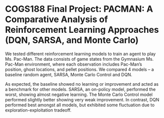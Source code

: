 # COGS188 Final Project: PACMAN: A Comparative Analysis of Reinforcement Learning Approaches (DQN, SARSA, and Monte Carlo)

We tested different reinforcement learning models to train an agent to play Ms. Pac-Man. The data consists of game states from the Gymnasium Ms. Pac-Man environment, where each observation includes Pac-Man’s position, ghost locations, and pellet positions. We compared 4 models – a baseline random agent, SARSA, Monte Carlo Control and DQN. 

As expected, the baseline showed no learning or improvement and acted as a benchmark for other models. SARSA, an on-policy model, performed the worst, showing almost negative learning. The Monte Carlo Control model performed slightly better showing very weak improvement. In contrast, DQN performed best amongst all models, but exhibited some fluctuation due to exploration-exploitation tradeoff. 
